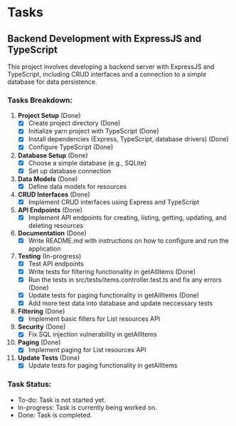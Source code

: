 # Tasks

## Backend Development with ExpressJS and TypeScript

This project involves developing a backend server with ExpressJS and TypeScript, including CRUD interfaces and a connection to a simple database for data persistence.

### Tasks Breakdown:

1.  **Project Setup** (Done)
    *   [x] Create project directory (Done)
    *   [x] Initialize yarn project with TypeScript (Done)
    *   [x] Install dependencies (Express, TypeScript, database drivers) (Done)
    *   [x] Configure TypeScript (Done)

2.  **Database Setup** (Done)
    *   [x] Choose a simple database (e.g., SQLite)
    *   [x] Set up database connection

3.  **Data Models** (Done)
    *   [x] Define data models for resources

4.  **CRUD Interfaces** (Done)
    *   [x] Implement CRUD interfaces using Express and TypeScript

5.  **API Endpoints** (Done)
    *   [x] Implement API endpoints for creating, listing, getting, updating, and deleting resources

6.  **Documentation** (Done)
    *   [x] Write README.md with instructions on how to configure and run the application

7.  **Testing** (In-progress)
    *   [x] Test API endpoints
    *   [x] Write tests for filtering functionality in getAllItems (Done)
    *   [x] Run the tests in src/tests/items.controller.test.ts and fix any errors (Done)
    *   [x] Update tests for paging functionality in getAllItems (Done)
    *   [x] Add more test data into database and update neccessary tests

8.  **Filtering** (Done)
    *   [x] Implement basic filters for List resources API

9.  **Security** (Done)
    *   [x] Fix SQL injection vulnerability in getAllItems

10. **Paging** (Done)
    *   [x] Implement paging for List resources API

11. **Update Tests** (Done)
    *   [x] Update tests for paging functionality in getAllItems

### Task Status:

*   To-do: Task is not started yet.
*   In-progress: Task is currently being worked on.
*   Done: Task is completed.
